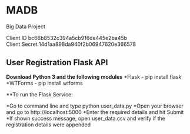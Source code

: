 # MADB
Big Data Project

Client ID bc66b8532c394a5cb916de445e2ba45b  
Client Secret 14d1aa898da940f2b06947620e366578

## User Registration Flask API

**Download Python 3 and the following modules**
*Flask - pip install flask
*WTForms - pip install wtforms

**To run the Flask Service:

*Go to command line and type python user_data.py
*Open your browser and go to http://localhost:5000
*Enter the required details and hit Submit
*If shown success message, open user_data.csv and verify if the registration details were appended
